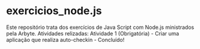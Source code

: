 # exercicios_node.js
Este repositório trata dos exercícios de Java Script com Node.js ministrados pela Arbyte.
Atividades relizadas: 
Atividade 1 (Obrigatória) - Criar uma aplicação que realiza auto-checkin - Concluído!